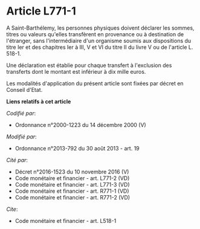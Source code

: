 # Article L771-1

A Saint-Barthélemy, les personnes physiques doivent déclarer les sommes, titres ou valeurs qu'elles transfèrent en provenance
ou à destination de l'étranger, sans l'intermédiaire d'un organisme soumis aux dispositions du titre Ier et des chapitres Ier
à III, V et VI du titre II du livre V ou de l'article L. 518-1. 

Une déclaration est établie pour chaque transfert à l'exclusion des transferts dont le montant est inférieur à dix mille
euros. 

Les modalités d'application du présent article sont fixées par décret en Conseil d'Etat.

**Liens relatifs à cet article**

_Codifié par_:

  - Ordonnance n°2000-1223 du 14 décembre 2000 (V)

_Modifié par_:

  - Ordonnance n°2013-792 du 30 août 2013 - art. 19

_Cité par_:

  - Décret n°2016-1523 du 10 novembre 2016 (V)
  - Code monétaire et financier - art. L771-2 (VD)
  - Code monétaire et financier - art. L771-3 (VD)
  - Code monétaire et financier - art. R771-1 (VD)
  - Code monétaire et financier - art. R771-2 (VD)

_Cite_:

  - Code monétaire et financier - art. L518-1
